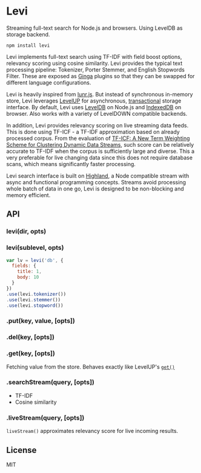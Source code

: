 # Levi

Streaming full-text search for Node.js and browsers. Using LevelDB as storage backend.

```
npm install levi
```

Levi implements full-text search using TF-IDF with field boost options, 
relevancy scoring using cosine similarity. 
Levi provides the typical text processing pipeline: Tokenizer, Porter Stemmer, and English Stopwords Filter. 
These are exposed as [Ginga](https://github.com/cshum/ginga) plugins so that they can be swapped for different language configurations.

Levi is heavily inspired from [lunr.js](http://lunrjs.com/). 
But instead of synchronous in-memory store, Levi leverages [LevelUP](https://github.com/Level/levelup) for asynchronous, 
[transactional](https://github.com/cshum/level-transactions/) storage interface.
By default, Levi uses [LevelDB](https://github.com/Level/leveldown) on Node.js and [IndexedDB](https://github.com/maxogden/level.js) on browser. 
Also works with a variety of LevelDOWN compatible backends.

In addition, Levi provides relevancy scoring on live streaming data feeds.
This is done using TF-ICF - a TF-IDF approximation based on already processed corpus.
From the evaluation of 
[TF-ICF: A New Term Weighting Scheme for Clustering Dynamic Data Streams](http://cda.ornl.gov/publications/ICMLA06.pdf), 
such score can be relatively accurate to TF-IDF when the corpus 
is sufficiently large and diverse.
This a very preferable for live changing data since this does not require database scans, 
which means significantly faster processing.

Levi search interface is built on [Highland](http://highlandjs.org/), a Node compatible stream with async and functional programming concepts. 
Streams avoid processing whole batch of data in one go, 
Levi is designed to be non-blocking and memory efficient.

## API

### levi(dir, opts)
### levi(sublevel, opts)

```js
var lv = levi('db', {
  fields: {
    title: 1,
    body: 10
  }
})
.use(levi.tokenizer())
.use(levi.stemmer())
.use(levi.stopword())
```

### .put(key, value, [opts])
### .del(key, [opts])
### .get(key, [opts])
Fetching value from the store. Behaves exactly like LevelUP's [`get()`](https://github.com/Level/levelup#get)

### .searchStream(query, [opts])

* TF-IDF
* Cosine similarity

### .liveStream(query, [opts])

`liveStream()` approximates relevancy score for live incoming results. 

## License

MIT
